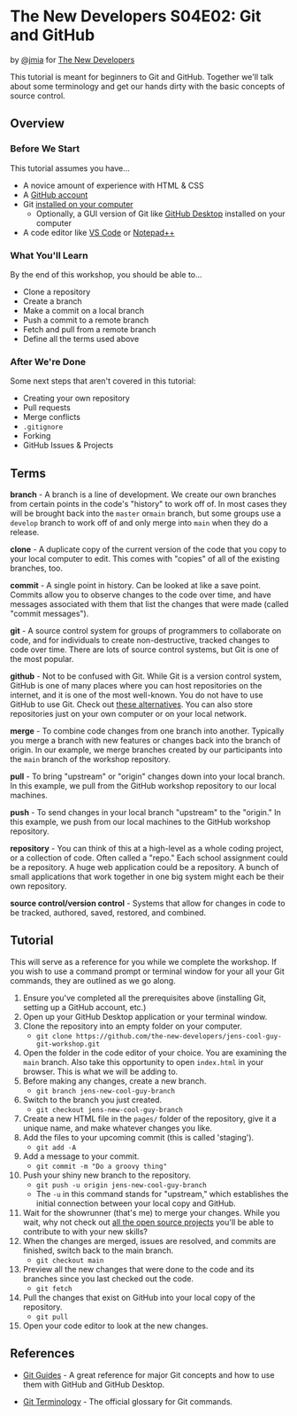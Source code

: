 # The New Developers S04E02: Git and GitHub

by [@jmia](https://github.com/jmia) for [The New Developers](https://thenewdevelopers.com)

This tutorial is meant for beginners to Git and GitHub. Together we'll talk about some terminology and get our hands dirty with the basic concepts of source control.

## Overview

### Before We Start

This tutorial assumes you have... 

- A novice amount of experience with HTML & CSS
- A [GitHub account](https://github.com/join)
- Git [installed on your computer](https://github.com/git-guides/install-git)
  - Optionally, a GUI version of Git like [GitHub Desktop](https://github.com/git-guides/install-git#install-git-using-github-desktop) installed on your computer
- A code editor like [VS Code](https://code.visualstudio.com/) or [Notepad++](https://notepad-plus-plus.org/downloads/)

### What You'll Learn

By the end of this workshop, you should be able to...

- Clone a repository
- Create a branch
- Make a commit on a local branch
- Push a commit to a remote branch
- Fetch and pull from a remote branch
- Define all the terms used above

### After We're Done

Some next steps that aren't covered in this tutorial:

- Creating your own repository
- Pull requests
- Merge conflicts
- `.gitignore`
- Forking
- GitHub Issues & Projects

## Terms

**branch** - A branch is a line of development. We create our own branches from certain points in the code's "history" to work off of. In most cases they will be brought back into the `master` or`main` branch, but some groups use a `develop` branch to work off of and only merge into `main` when they do a release.

**clone** - A duplicate copy of the current version of the code that you copy to your local computer to edit. This comes with "copies" of all of the existing branches, too.

**commit** - A single point in history. Can be looked at like a save point. Commits allow you to observe changes to the code over time, and have messages associated with them that list the changes that were made (called "commit messages").

**git** - A source control system for groups of programmers to collaborate on code, and for individuals to create non-destructive, tracked changes to code over time. There are lots of source control systems, but Git is one of the most popular.

**github** - Not to be confused with Git. While Git is a version control system, GitHub is one of many places where you can host repositories on the internet, and it is one of the most well-known. You do not have to use GitHub to use Git. Check out [these alternatives](https://opensource.com/article/18/8/github-alternatives). You can also store repositories just on your own computer or on your local network.

**merge** - To combine code changes from one branch into another. Typically you merge a branch with new features or changes back into the branch of origin. In our example, we merge branches created by our participants into the `main` branch of the workshop repository.

**pull** - To bring "upstream" or "origin" changes down into your local branch. In this example, we pull from the GitHub workshop repository to our local machines.

**push** - To send changes in your local branch "upstream" to the "origin." In this example, we push from our local machines to the GitHub workshop repository.

**repository** - You can think of this at a high-level as a whole coding project, or a collection of code. Often called a "repo." Each school assignment could be a repository. A huge web application could be a repository. A bunch of small applications that work together in one big system might each be their own repository.

**source control/version control** - Systems that allow for changes in code to be tracked, authored, saved, restored, and combined. 

## Tutorial

This will serve as a reference for you while we complete the workshop. If you wish to use a command prompt or terminal window for your all your Git commands, they are outlined as we go along.

1. Ensure you've completed all the prerequisites above (installing Git, setting up a GitHub account, etc.)
2. Open up your GitHub Desktop application or your terminal window.
3. Clone the repository into an empty folder on your computer.
   - `git clone https://github.com/the-new-developers/jens-cool-guy-git-workshop.git`
4. Open the folder in the code editor of your choice. You are examining the `main` branch. Also take this opportunity to open `index.html` in your browser. This is what we will be adding to.
5. Before making any changes, create a new branch.
   - `git branch jens-new-cool-guy-branch`
6. Switch to the branch you just created.
   - `git checkout jens-new-cool-guy-branch`
7. Create a new HTML file in the `pages/` folder of the repository, give it a unique name, and make whatever changes you like.
8. Add the files to your upcoming commit (this is called 'staging').
   - `git add -A`
9. Add a message to your commit.
   - `git commit -m "Do a groovy thing"`
10. Push your shiny new branch to the repository.
    - `git push -u origin jens-new-cool-guy-branch`
    - The `-u` in this command stands for "upstream," which establishes the initial connection between your local copy and GitHub.
11. Wait for the showrunner (that's me) to merge your changes. While you wait, why not check out [all the open source projects](https://github.com/explore) you'll be able to contribute to with your new skills?
12. When the changes are merged, issues are resolved, and commits are finished, switch back to the main branch.
    - `git checkout main`
13. Preview all the new changes that were done to the code and its branches since you last checked out the code.
    - `git fetch`
14. Pull the changes that exist on GitHub into your local copy of the repository.
    - `git pull`
15. Open your code editor to look at the new changes.

## References

- [Git Guides](https://github.com/git-guides/) - A great reference for major Git concepts and how to use them with GitHub and GitHub Desktop.

- [Git Terminology](https://git-scm.com/docs/gitglossary) - The official glossary for Git commands.
